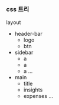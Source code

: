 ### css 트리

layout

- header-bar
  - logo
  - btn
- sidebar
  - a
  - a
  - a ...
- main
  - title
  - insights
  - expenses ...
